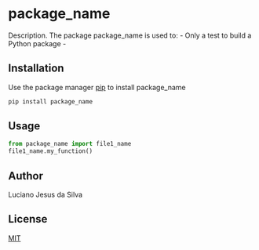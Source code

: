 # package_name

Description. 
The package package_name is used to:
	- Only a test to build a Python package
	-

## Installation

Use the package manager [pip](https://pip.pypa.io/en/stable/) to install package_name

```bash
pip install package_name
```

## Usage

```python
from package_name import file1_name
file1_name.my_function()
```

## Author
Luciano Jesus da Silva

## License
[MIT](https://choosealicense.com/licenses/mit/)
